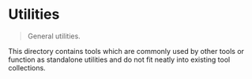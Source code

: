 # Utilities

> General utilities.

<!-- Section to include introductory text. Make sure to keep an empty line after the intro `section` element and another before the `/section` close. -->

<section class="intro">

This directory contains tools which are commonly used by other tools or function as standalone utilities and do not fit neatly into existing tool collections.

</section>

<!-- /.intro -->

<!-- Section for all links. Make sure to keep an empty line after the `section` element and another before the `/section` close. -->

<section class="links">

</section>

<!-- /.links -->

